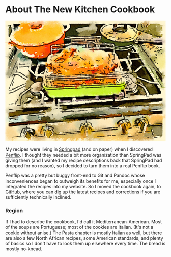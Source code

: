 # About The New Kitchen Cookbook

![duck with pots of soup and wild rice in background](../images/duck.png)

My recipes were living in [Springpad](https://en.wikipedia.org/wiki/Springpad) (and on paper) when I discovered [Penflip](http://web.archive.org/web/20200510044910/https://www.penflip.com/).  I thought they needed a bit more organization than SpringPad was giving them (and I wanted my recipe descriptions back that SpringPad had dropped for no reason), so I decided to turn them into a real Penflip book.

Penflip was a pretty but buggy front-end to Git and Pandoc whose inconveniences began to outweigh its benefits for me, especially once I integrated the recipes into my website.  So I moved the cookbook again, to [GitHub](https://github.com/mcdemarco/the-new-kitchen-cookbook/), where you can dig up the latest recipes and corrections if you are sufficiently technically inclined.

### Region

If I had to describe the cookbook, I'd call it Mediterranean-American.  Most of the soups are Portuguese; most of the cookies are Italian.  (It's not a cookie without anise.)  The Pasta chapter is mostly Italian as well, but there are also a few North African recipes, some American standards, and plenty of basics so I don't have to look them up elsewhere every time.  The bread is mostly no-knead.
